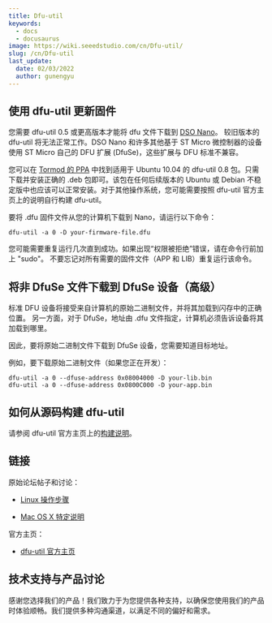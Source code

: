 ```yaml
---
title: Dfu-util
keywords:
  - docs
  - docusaurus
image: https://wiki.seeedstudio.com/cn/Dfu-util/
slug: /cn/Dfu-util
last_update:
  date: 02/03/2022
  author: gunengyu
---
```


## 使用 dfu-util 更新固件

您需要 dfu-util 0.5 或更高版本才能将 dfu 文件下载到 [DSO Nano](/cn/DSO_Nano "DSO Nano")。
较旧版本的 dfu-util 将无法正常工作。DSO Nano 和许多其他基于 ST Micro 微控制器的设备使用 ST Micro 自己的 DFU 扩展 (DfuSe)，这些扩展与 DFU 标准不兼容。

您可以在 [Tormod 的 PPA](https://launchpad.net/~tormodvolden/+archive/ppa/+packages?field.series_filter=lucid) 中找到适用于 Ubuntu 10.04 的 dfu-util 0.8 包。只需下载并安装正确的 .deb 包即可。该包在任何后续版本的 Ubuntu 或 Debian 不稳定版中也应该可以正常安装。对于其他操作系统，您可能需要按照 dfu-util 官方主页上的说明自行构建 dfu-util。

要将 .dfu 固件文件从您的计算机下载到 Nano，请运行以下命令：

```
dfu-util -a 0 -D your-firmware-file.dfu
```

您可能需要重复运行几次直到成功。如果出现“权限被拒绝”错误，请在命令行前加上 "sudo"。
不要忘记对所有需要的固件文件（APP 和 LIB）重复运行该命令。

## 将非 DfuSe 文件下载到 DfuSe 设备（高级）

标准 DFU 设备将接受来自计算机的原始二进制文件，并将其加载到闪存中的正确位置。
另一方面，对于 DfuSe，地址由 .dfu 文件指定，计算机必须告诉设备将其加载到哪里。

因此，要将原始二进制文件下载到 DfuSe 设备，您需要知道目标地址。

例如，要下载原始二进制文件（如果您正在开发）：

```
dfu-util -a 0 --dfuse-address 0x08004000 -D your-lib.bin
dfu-util -a 0 --dfuse-address 0x0800C000 -D your-app.bin
```

## 如何从源码构建 dfu-util

请参阅 dfu-util 官方主页上的[构建说明](http://dfu-util.sourceforge.net/build.html)。

## 链接

原始论坛帖子和讨论：

* [Linux 操作步骤](https://forum.seeedstudio.com/viewtopic.php?f=12&amp;t=1353&amp;start=10)

* [Mac OS X 特定说明](https://forum.seeedstudio.com/viewtopic.php?f=12&amp;t=1364)

官方主页：

* [dfu-util 官方主页](http://dfu-util.sourceforge.net/)

## 技术支持与产品讨论

感谢您选择我们的产品！我们致力于为您提供各种支持，以确保您使用我们的产品时体验顺畅。我们提供多种沟通渠道，以满足不同的偏好和需求。

<div class="button_tech_support_container">
<a href="https://forum.seeedstudio.com/" class="button_forum"></a> 
<a href="https://www.seeedstudio.com/contacts" class="button_email"></a>
</div>

<div class="button_tech_support_container">
<a href="https://discord.gg/eWkprNDMU7" class="button_discord"></a> 
<a href="https://github.com/Seeed-Studio/wiki-documents/discussions/69" class="button_discussion"></a>
</div>